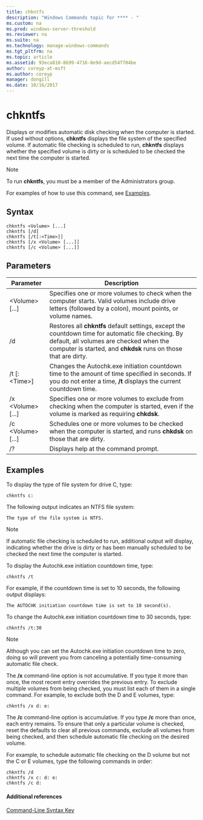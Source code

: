 ```yaml
---
title: chkntfs
description: "Windows Commands topic for **** - "
ms.custom: na
ms.prod: windows-server-threshold
ms.reviewer: na
ms.suite: na
ms.technology: manage-windows-commands
ms.tgt_pltfrm: na
ms.topic: article
ms.assetid: 93eca810-8699-4716-8e9d-aecd54f704be
author: coreyp-at-msft
ms.author: coreyp
manager: dongill
ms.date: 10/16/2017
---
```


# chkntfs



Displays or modifies automatic disk checking when the computer is started. If used without options, **chkntfs** displays the file system of the specified volume. If automatic file checking is scheduled to run, **chkntfs** displays whether the specified volume is dirty or is scheduled to be checked the next time the computer is started.

> [!NOTE]
> To run **chkntfs**, you must be a member of the Administrators group.

For examples of how to use this command, see [Examples](#BKMK_examples).

## Syntax

```
chkntfs <Volume> [...]
chkntfs [/d]
chkntfs [/t[:<Time>]]
chkntfs [/x <Volume> [...]]
chkntfs [/c <Volume> [...]]
```

## Parameters

|Parameter|Description|
|---------|-----------|
|\<Volume> [...]|Specifies one or more volumes to check when the computer starts. Valid volumes include drive letters (followed by a colon), mount points, or volume names.|
|/d|Restores all **chkntfs** default settings, except the countdown time for automatic file checking. By default, all volumes are checked when the computer is started, and **chkdsk** runs on those that are dirty.|
|/t [:\<Time>]|Changes the Autochk.exe initiation countdown time to the amount of time specified in seconds. If you do not enter a time, **/t** displays the current countdown time.|
|/x \<Volume> [...]|Specifies one or more volumes to exclude from checking when the computer is started, even if the volume is marked as requiring **chkdsk**.|
|/c \<Volume> [...]|Schedules one or more volumes to be checked when the computer is started, and runs **chkdsk** on those that are dirty.|
|/?|Displays help at the command prompt.|

## <a name="BKMK_examples"></a>Examples

To display the type of file system for drive C, type:
```
chkntfs c:
```
The following output indicates an NTFS file system:
```
The type of the file system is NTFS.
```

> [!NOTE]
> If automatic file checking is scheduled to run, additional output will display, indicating whether the drive is dirty or has been manually scheduled to be checked the next time the computer is started.

To display the Autochk.exe initiation countdown time, type:
```
chkntfs /t
```
For example, if the countdown time is set to 10 seconds, the following output displays:
```
The AUTOCHK initiation countdown time is set to 10 second(s).
```
To change the Autochk.exe initiation countdown time to 30 seconds, type:
```
chkntfs /t:30
```

> [!NOTE]
> Although you can set the Autochk.exe initiation countdown time to zero, doing so will prevent you from canceling a potentially time-consuming automatic file check.

The **/x** command-line option is not accumulative. If you type it more than once, the most recent entry overrides the previous entry. To exclude multiple volumes from being checked, you must list each of them in a single command. For example, to exclude both the D and E volumes, type:
```
chkntfs /x d: e:
```
The **/c** command-line option is accumulative. If you type **/c** more than once, each entry remains. To ensure that only a particular volume is checked, reset the defaults to clear all previous commands, exclude all volumes from being checked, and then schedule automatic file checking on the desired volume.

For example, to schedule automatic file checking on the D volume but not the C or E volumes, type the following commands in order:
```
chkntfs /d
chkntfs /x c: d: e:
chkntfs /c d:
```

#### Additional references

[Command-Line Syntax Key](command-line-syntax-key.md)